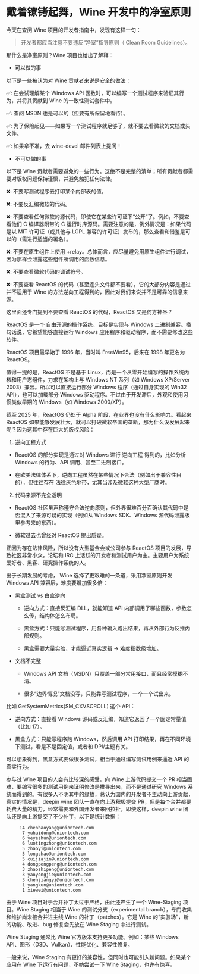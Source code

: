 # 戴着镣铐起舞，Wine 开发中的净室原则

今天在查阅 Wine 项目的开发者指南中，发现有这样一句：

> 开发者都应当注意不要违反“净室”指导原则（ Clean Room Guidelines）。

那什么是净室原则？Wine 项目也给出了解释：

* 可以做的事

以下是一些被认为对 Wine 贡献者来说是安全的做法：

✅: 在尝试理解某个 Windows API 函数时，可以编写一个测试程序来验证其行为，并将其贡献到 Wine 的一致性测试套件中。

✅: 查阅 MSDN 也是可以的（但要有所保留地看待）。

✅: 为了保险起见——如果写一个测试程序就足够了，就不要去看微软的文档或头文件。

✅: 如果拿不准，去 wine-devel 邮件列表上提问！

* 不可以做的事

以下是 Wine 贡献者需要避免的一些行为。这绝不是完整的清单；所有贡献者都需要对版权问题保持谨慎，并避免触犯任何法律。

❌: 不要写测试程序去打印某个内部表的值。

❌: 不要反汇编微软的代码。

❌: 不要查看任何微软的源代码，即使它在某些许可证下“公开”了。例如，不要查看他们 C 编译器附带的 C 运行时库源码。需要注意的是，例外情况是：如果代码是以 MIT 许可证（或其他与 LGPL 兼容的许可证）发布的，那么查看和借鉴是可以的（需进行适当的署名）。

❌: 不要在原生组件上使用 +relay。总体而言，应尽量避免用原生组件进行调试，因为那样会泄露这些组件所调用的函数信息。

❌: 不要查看微软代码的调试符号。

❌: 不要查看 ReactOS 的代码（甚至连头文件都不要看）。它的大部分内容是通过并不适用于 Wine 的方法逆向工程得到的，因此对我们来说并不是可靠的信息来源。

这里面还专门提到不要查看 ReactOS 的代码，ReactOS 又是何方神圣？

ReactOS 是一个 自由开源的操作系统，目标是实现与 Windows 二进制兼容。换句话说，它希望能够直接运行 Windows 应用程序和驱动程序，而不需要修改这些软件。

ReactOS 项目最早始于 1996 年，当时叫 FreeWin95，后来在 1998 年更名为 ReactOS。

值得一提的是，ReactOS 不是基于 Linux，而是一个从零开始编写的操作系统内核和用户态组件，力求在架构上与 Windows NT 系列（如 Windows XP/Server 2003）兼容。所以可以直接运行部分 Windows 程序（通过自身实现的 Win32 API），也可以加载部分 Windows 驱动程序。不过由于开发滞后，外观和使用习惯类似早期的 Windows（如 Windows 2000/XP）。

截至 2025 年，ReactOS 仍处于 Alpha 阶段，在业界也没有什么影响力。看起来 ReactOS 如果能够发展壮大，就可以打破微软帝国的垄断，那为什么没发展起来呢？因为这其中存在巨大的版权风险：

1. 逆向工程方式

* ReactOS 的部分实现是通过对 Windows 进行 逆向工程 得到的，比如分析 Windows 的行为、API 调用、甚至二进制接口。

* 在欧美法律体系下，逆向工程虽然在某些情况下合法（例如出于兼容性目的），但往往存在 法律灰色地带，尤其当涉及微软这种大型厂商时。

2. 代码来源不完全透明

* ReactOS 社区虽声称遵守合法逆向原则，但外界很难百分百确认其代码中是否混入了来源可疑的实现（例如从 Windows SDK、Windows 源代码泄露版里参考来的东西）。

* 微软过去也曾经对 ReactOS 提出质疑。

正因为存在法律风险，所以没有大型基金会或公司参与 ReactOS 项目的发展，导致社区非常小众，论坛和 IRC 上活跃的开发者和测试用户为主。主要用户为系统爱好者、黑客、研究操作系统的人。

出于长期发展的考虑， Wine 选择了更艰难的一条道，采用净室原则开发 Windows API 兼容层，难度要增加很多倍：

* 黑盒测试 vs 白盒逆向

  * 逆向方式：直接反汇编 DLL，就能知道 API 内部调用了哪些函数，参数怎么传，结构体怎么布局。

  * 黑盒方式：只能写测试程序，用各种输入跑出结果，再从外部行为反推内部规则。

  * 黑盒需要大量实验，才能逼近真实逻辑 → 难度指数级增加。

* 文档不完整

  * Windows API 文档（MSDN）只覆盖一部分常用接口，而且经常模糊不清。

  * 很多“边界情况”文档没写，只能靠写测试程序，一个一个试出来。

比如 GetSystemMetrics(SM_CXVSCROLL) 这个 API：

* 逆向方式：直接看 Windows 源码或反汇编，知道它返回了一个固定常量值（比如 17）。

* 黑盒方式：只能写程序跑 Windows，然后调用 API 打印结果，再在不同环境下测试，看是不是固定值，或者和 DPI/主题有关。

可以想象得到，黑盒方式要做很多测试，相当于通过编写测试用例来逼近 API 的真实行为。

参与过 Wine 项目的人会有比较深的感受，向 Wine 上游代码提交一个 PR 相当困难，要编写很多的测试用例来证明修改是推导出来，而不是通过研究 Windows 系统而得到的。有很多人不明其中的缘故，总认为国内的开发者不主动向上游贡献，真实的情况是，deepin wine 团队一直在向上游积极提交 PR，但是每个合并都要耗费大量的精力，经常需要和外国开发者来回拉扯，即使这样，deepin wine 团队还是向上游提交了不少补丁，以下是统计数据：
```
     14 chenhaoyang@uniontech.com
      7 yuhaidong@uniontech.com
      6 yeyeshun@uniontech.com
      6 luotingzhong@uniontech.com
      5 zhaoyi@uniontech.com
      5 longchao@uniontech.com
      5 cuijiajin@uniontech.com
      4 dongpengpeng@uniontech.com
      3 zhaozhipeng@uniontech.com
      3 yaoyongjie@uniontech.com
      3 chenjiangyi@uniontech.com
      1 yangkun@uniontech.com
      1 xiewei@uniontech.com
```
由于 Wine 项目对于合并补丁太过于严格，由此还产生了一个 Wine-Staging 项目。Wine Staging 相当于 Wine 的测试分支（experimental branch），专门收集和维护尚未被合并进主线 Wine 的补丁（patches）。它是 Wine 的“实验场”，新的功能、改进、bug 修复会先放在 Wine Staging 中进行测试。

Wine Staging 通常比 Wine 官方版本支持更多功能。例如：某些 Windows API、图形（D3D、Vulkan）、性能优化、兼容性修复。

一般来说，Wine Staging 有更好的兼容性，但同时也可能引入新问题。如果某个应用在 Wine 下运行有问题，不妨尝试一下 Wine Staging，也许有惊喜。
